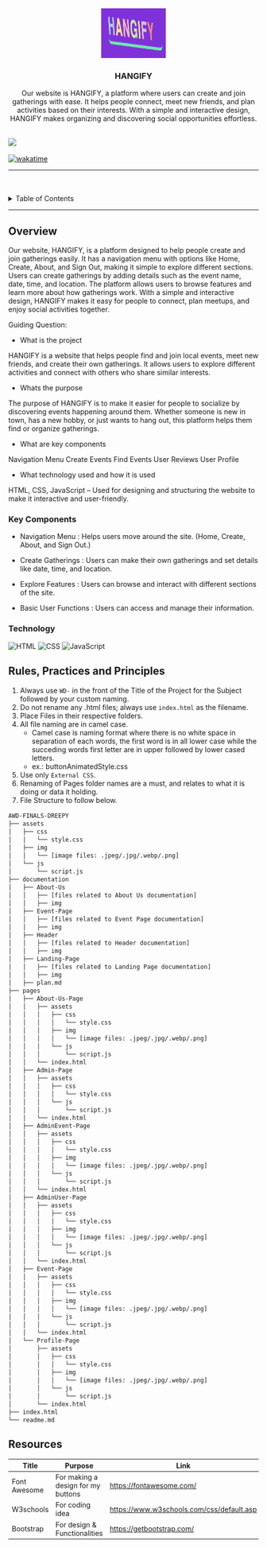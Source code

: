 <a name="readme-top">

<br/>

<br />
<div align="center">
  <a href="https://github.com/zyx-0314/">
  <!-- TODO: If you want to add logo or banner you can add it here -->
    <img src="./assets/img/LOGO.png" alt="" width="130" height="100">
  </a>
<!-- TODO: Change Title to the name of the title of your Project -->
  <h3 align="center">HANGIFY</h3>
</div>
<!-- TODO: Make a short description -->
<div align="center">
 Our website is HANGIFY, a platform where users can create and join gatherings with ease. It helps people connect, meet new friends, and plan activities based on their interests. With a simple and interactive design, HANGIFY makes organizing and discovering social opportunities effortless.
</div>

<br />

<!-- TODO: Change the zyx-0314 into your github username  -->
<!-- TODO: Change the WD-Template-Project into the same name of your folder -->
![](https://github.com/FEU-TECH-Advance-Web-Design-Ramirez/AWD-FINALS-DREEPY)

[![wakatime](https://wakatime.com/badge/user/018dd99a-4985-4f98-8216-6ca6fe2ce0f8/project/63501637-9a31-42f0-960d-4d0ab47977f8.svg)](https://wakatime.com/badge/user/018dd99a-4985-4f98-8216-6ca6fe2ce0f8/project/63501637-9a31-42f0-960d-4d0ab47977f8)

---

<br />
<br />

<!-- TODO: If you want to add more layers for your readme -->
<details>
  <summary>Table of Contents</summary>
  <ol>
    <li>
      <a href="#overview">Overview</a>
      <ol>
        <li>
          <a href="#key-components">Key Components</a>
        </li>
        <li>
          <a href="#technology">Technology</a>
        </li>
      </ol>
    </li>
    <li>
      <a href="#rule,-practices-and-principles">Rules, Practices and Principles</a>
    </li>
    <li>
      <a href="#resources">Resources</a>
    </li>
  </ol>
</details>

---

## Overview

<!-- TODO: To be changed -->
<!-- The following are just sample -->

Our website, HANGIFY, is a platform designed to help people create and join gatherings easily. It has a navigation menu with options like Home, Create, About, and Sign Out, making it simple to explore different sections. Users can create gatherings by adding details such as the event name, date, time, and location. The platform allows users to browse features and learn more about how gatherings work. With a simple and interactive design, HANGIFY makes it easy for people to connect, plan meetups, and enjoy social activities together.

Guiding Question:
- What is the project

HANGIFY is a website that helps people find and join local events, meet new friends, and create their own gatherings. It allows users to explore different activities and connect with others who share similar interests.

- Whats the purpose

The purpose of HANGIFY is to make it easier for people to socialize by discovering events happening around them. Whether someone is new in town, has a new hobby, or just wants to hang out, this platform helps them find or organize gatherings.

- What are key components

Navigation Menu
Create Events
Find Events
User Reviews
User Profile

- What technology used and how it is used
  
HTML, CSS, JavaScript – Used for designing and structuring the website to make it interactive and user-friendly.

### Key Components
<!-- TODO: List of Key Components -->

- Navigation Menu : Helps users move around the site. (Home, Create, About, and Sign Out.)

- Create Gatherings : Users can make their own gatherings and set details like date, time, and location.

- Explore Features : Users can browse and interact with different sections of the site.

- Basic User Functions : Users can access and manage their information.


### Technology
<!-- TODO: List of Technology Used -->
![HTML](https://img.shields.io/badge/HTML-E34F26?style=for-the-badge&logo=html5&logoColor=white)
![CSS](https://img.shields.io/badge/CSS-1572B6?style=for-the-badge&logo=css3&logoColor=white)
![JavaScript](https://img.shields.io/badge/JavaScript-F7DF1E?style=for-the-badge&logo=javascript&logoColor=white)

## Rules, Practices and Principles
1. Always use `WD-` in the front of the Title of the Project for the Subject followed by your custom naming.
2. Do not rename any .html files; always use `index.html` as the filename.
3. Place Files in their respective folders.
4. All file naming are in camel case.
   - Camel case is naming format where there is no white space in separation of each words, the first word is in all lower case while the succeding words first letter are in upper followed by lower cased letters.
   - ex.: buttonAnimatedStyle.css
5. Use only `External CSS`.
6. Renaming of Pages folder names are a must, and relates to what it is doing or data it holding.
7. File Structure to follow below.

```
AWD-FINALS-DREEPY
├── assets
│   ├── css
│   │   └── style.css
│   ├── img
│   │   └── [image files: .jpeg/.jpg/.webp/.png]
│   └── js
│       └── script.js
├── documentation
│   ├── About-Us
│   │   ├── [files related to About Us documentation]
│   │   ├── img
│   ├── Event-Page
│   │   ├── [files related to Event Page documentation]
│   │   ├── img
│   ├── Header
│   │   ├── [files related to Header documentation]
│   │   ├── img
│   ├── Landing-Page
│   │   ├── [files related to Landing Page documentation]
│   │   ├── img
│   ├── plan.md
├── pages
│   ├── About-Us-Page
│   │   ├── assets
│   │   │   ├── css
│   │   │   │   └── style.css
│   │   │   ├── img
│   │   │   │   └── [image files: .jpeg/.jpg/.webp/.png]
│   │   │   └── js
│   │   │       └── script.js
│   │   └── index.html
│   ├── Admin-Page
│   │   ├── assets
│   │   │   ├── css
│   │   │   │   └── style.css
│   │   │   └── js
│   │   │       └── script.js
│   │   └── index.html
│   ├── AdminEvent-Page
│   │   ├── assets
│   │   │   ├── css
│   │   │   │   └── style.css
│   │   │   ├── img
│   │   │   │   └── [image files: .jpeg/.jpg/.webp/.png]
│   │   │   └── js
│   │   │       └── script.js
│   │   └── index.html
│   ├── AdminUser-Page
│   │   ├── assets
│   │   │   ├── css
│   │   │   │   └── style.css
│   │   │   ├── img
│   │   │   │   └── [image files: .jpeg/.jpg/.webp/.png]
│   │   │   └── js
│   │   │       └── script.js
│   │   └── index.html
│   ├── Event-Page
│   │   ├── assets
│   │   │   ├── css
│   │   │   │   └── style.css
│   │   │   ├── img
│   │   │   │   └── [image files: .jpeg/.jpg/.webp/.png]
│   │   │   └── js
│   │   │       └── script.js
│   │   └── index.html
│   └── Profile-Page
│       ├── assets
│       │   ├── css
│       │   │   └── style.css
│       │   ├── img
│       │   │   └── [image files: .jpeg/.jpg/.webp/.png]
│       │   └── js
│       │       └── script.js
│       └── index.html
├── index.html
└── readme.md
```

## Resources

<!-- TODO: Add References -->
| Title | Purpose | Link |
|-|-|-|
| Font Awesome | For making a design for my buttons | https://fontawesome.com/ |
| W3schools | For coding idea | https://www.w3schools.com/css/default.asp |
| Bootstrap | For design & Functionalities | https://getbootstrap.com/ |
